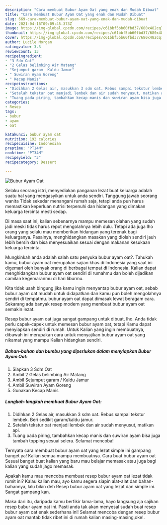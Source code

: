 ```yaml
---
description: "Cara membuat Bubur Ayam Oat yang enak dan Mudah Dibuat"
title: "Cara membuat Bubur Ayam Oat yang enak dan Mudah Dibuat"
slug: 669-cara-membuat-bubur-ayam-oat-yang-enak-dan-mudah-dibuat
date: 2021-04-16T09:09:45.373Z
image: https://img-global.cpcdn.com/recipes/c61bbf5bb60fbd37/680x482cq70/bubur-ayam-oat-foto-resep-utama.jpg
thumbnail: https://img-global.cpcdn.com/recipes/c61bbf5bb60fbd37/680x482cq70/bubur-ayam-oat-foto-resep-utama.jpg
cover: https://img-global.cpcdn.com/recipes/c61bbf5bb60fbd37/680x482cq70/bubur-ayam-oat-foto-resep-utama.jpg
author: Lucile Morgan
ratingvalue: 3.3
reviewcount: 13
recipeingredient:
- "3 Sdm Oat"
- "2 Gelas belimbing Air Matang"
- "Sejumput garam  Kaldu Jamur"
- " Suwiran Ayam Goreng"
- " Kecap Manis"
recipeinstructions:
- "Didihkan 2 Gelas air, masukkan 3 sdm oat. Rebus sampai tekstur lembek. Beri sedikit garam/kaldu jamur."
- "Setelah tekstur oat menjadi lembek dan air sudah menyusut, matikan api."
- "Tuang pada piring, tambahkan kecap manis dan suwiran ayam bisa juga tambah topping sesuai selera. Selamat mencoba!"
categories:
- Resep
tags:
- bubur
- ayam
- oat

katakunci: bubur ayam oat 
nutrition: 192 calories
recipecuisine: Indonesian
preptime: "PT14M"
cooktime: "PT34M"
recipeyield: "3"
recipecategory: Dessert

---
```



![Bubur Ayam Oat](https://img-global.cpcdn.com/recipes/c61bbf5bb60fbd37/680x482cq70/bubur-ayam-oat-foto-resep-utama.jpg)

Selaku seorang istri, menyediakan panganan lezat buat keluarga adalah suatu hal yang mengasyikan untuk anda sendiri. Tanggung jawab seorang  wanita Tidak sekedar menangani rumah saja, tetapi anda pun harus memastikan keperluan nutrisi terpenuhi dan hidangan yang dimakan keluarga tercinta mesti sedap.

Di masa  saat ini, kalian sebenarnya mampu memesan olahan yang sudah jadi meski tidak harus repot mengolahnya lebih dulu. Tetapi ada juga lho orang yang selalu mau memberikan hidangan yang terenak bagi keluarganya. Pasalnya, menghidangkan masakan yang diolah sendiri jauh lebih bersih dan bisa menyesuaikan sesuai dengan makanan kesukaan keluarga tercinta. 



Mungkinkah anda adalah salah satu penyuka bubur ayam oat?. Tahukah kamu, bubur ayam oat merupakan sajian khas di Indonesia yang saat ini digemari oleh banyak orang di berbagai tempat di Indonesia. Kalian dapat menghidangkan bubur ayam oat sendiri di rumahmu dan boleh dijadikan camilan kegemaranmu di hari liburmu.

Kita tidak usah bingung jika kamu ingin menyantap bubur ayam oat, sebab bubur ayam oat mudah untuk didapatkan dan kamu pun boleh mengolahnya sendiri di tempatmu. bubur ayam oat dapat dimasak lewat beragam cara. Sekarang ada banyak resep modern yang membuat bubur ayam oat semakin lezat.

Resep bubur ayam oat juga sangat gampang untuk dibuat, lho. Anda tidak perlu capek-capek untuk memesan bubur ayam oat, tetapi Kamu dapat menyiapkan sendiri di rumah. Untuk Kalian yang ingin membuatnya, dibawah ini merupakan cara untuk menyajikan bubur ayam oat yang nikamat yang mampu Kalian hidangkan sendiri.

<!--inarticleads1-->

##### Bahan-bahan dan bumbu yang diperlukan dalam menyiapkan Bubur Ayam Oat:

1. Siapkan 3 Sdm Oat
1. Ambil 2 Gelas belimbing Air Matang
1. Ambil Sejumput garam / Kaldu Jamur
1. Ambil  Suwiran Ayam Goreng
1. Gunakan  Kecap Manis




<!--inarticleads2-->

##### Langkah-langkah membuat Bubur Ayam Oat:

1. Didihkan 2 Gelas air, masukkan 3 sdm oat. Rebus sampai tekstur lembek. Beri sedikit garam/kaldu jamur.
1. Setelah tekstur oat menjadi lembek dan air sudah menyusut, matikan api.
1. Tuang pada piring, tambahkan kecap manis dan suwiran ayam bisa juga tambah topping sesuai selera. Selamat mencoba!




Ternyata cara membuat bubur ayam oat yang lezat simple ini gampang banget ya! Kalian semua mampu membuatnya. Cara buat bubur ayam oat Sesuai banget buat kalian yang baru mau belajar memasak atau juga bagi kalian yang sudah jago memasak.

Apakah kamu mau mencoba membuat resep bubur ayam oat lezat tidak rumit ini? Kalau kalian mau, ayo kamu segera siapin alat-alat dan bahan-bahannya, lalu bikin deh Resep bubur ayam oat yang lezat dan simple ini. Sangat gampang kan. 

Maka dari itu, daripada kamu berfikir lama-lama, hayo langsung aja sajikan resep bubur ayam oat ini. Pasti anda tak akan menyesal sudah buat resep bubur ayam oat enak sederhana ini! Selamat mencoba dengan resep bubur ayam oat mantab tidak ribet ini di rumah kalian masing-masing,oke!.

